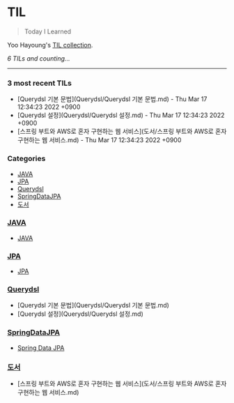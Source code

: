 # TIL
> Today I Learned

Yoo Hayoung's [TIL collection][1].


_6 TILs and counting..._

---

### 3 most recent TILs

- [Querydsl 기본 문법](Querydsl/Querydsl 기본 문법.md) - Thu Mar 17 12:34:23 2022 +0900
- [Querydsl 설정](Querydsl/Querydsl 설정.md) - Thu Mar 17 12:34:23 2022 +0900
- [스프링 부트와 AWS로 혼자 구현하는 웹 서비스](도서/스프링 부트와 AWS로 혼자 구현하는 웹 서비스.md) - Thu Mar 17 12:34:23 2022 +0900

### Categories

- [JAVA](#JAVA)
- [JPA](#JPA)
- [Querydsl](#Querydsl)
- [SpringDataJPA](#SpringDataJPA)
- [도서](#도서)

### [JAVA](#JAVA)
- [JAVA](JAVA/JAVA.md)

### [JPA](#JPA)
- [JPA](JPA/220313_220314_JPA.md)

### [Querydsl](#Querydsl)
- [Querydsl 기본 문법](Querydsl/Querydsl 기본 문법.md)
- [Querydsl 설정](Querydsl/Querydsl 설정.md)

### [SpringDataJPA](#SpringDataJPA)
- [Spring Data JPA](SpringDataJPA/220314_SpringDataJPA.md)

### [도서](#도서)
- [스프링 부트와 AWS로 혼자 구현하는 웹 서비스](도서/스프링 부트와 AWS로 혼자 구현하는 웹 서비스.md)

[1]: https://github.com/YooHayoung/TIL

